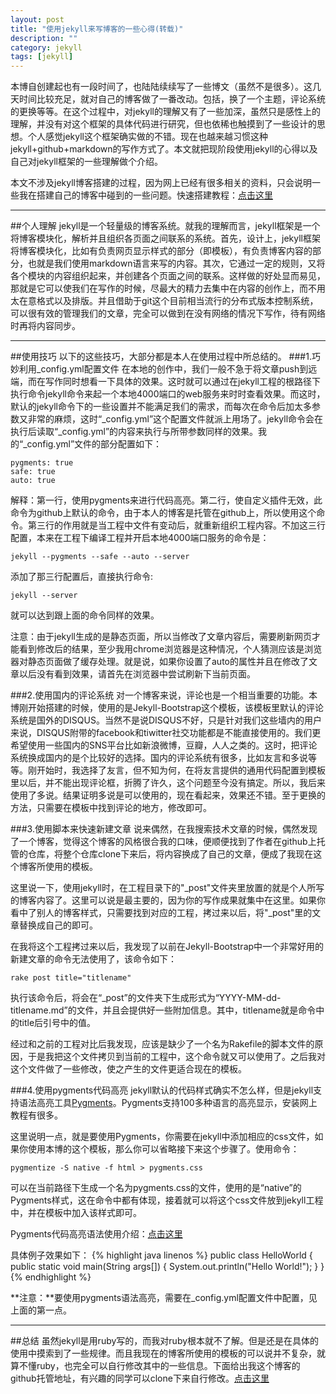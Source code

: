 ```yaml
---
layout: post
title: "使用jekyll来写博客的一些心得(转载)"
description: ""
category: jekyll
tags: [jekyll]
---
```


本博自创建起也有一段时间了，也陆陆续续写了一些博文（虽然不是很多）。这几天时间比较充足，就对自己的博客做了一番改动。包括，换了一个主题，评论系统的更换等等。在这个过程中，对jekyll的理解又有了一些加深，虽然只是感性上的理解，并没有对这个框架的具体代码进行研究，但也依稀也触摸到了一些设计的思想。个人感觉jekyll这个框架确实做的不错。现在也越来越习惯这种jekyll+github+markdown的写作方式了。本文就把现阶段使用jekyll的心得以及自己对jekyll框架的一些理解做个介绍。

本文不涉及jekyll博客搭建的过程，因为网上已经有很多相关的资料，只会说明一些我在搭建自己的博客中碰到的一些问题。快速搭建教程：[点击这里](http://jekyllbootstrap.com/)

----
##个人理解
jekyll是一个轻量级的博客系统。就我的理解而言，jekyll框架是一个将博客模块化，解析并且组织各页面之间联系的系统。首先，设计上，jekyll框架将博客模块化，比如有负责网页显示样式的部分（即模板），有负责博客内容的部分，也就是我们使用markdown语言来写的内容。其次，它通过一定的规则，又将各个模块的内容组织起来，并创建各个页面之间的联系。这样做的好处显而易见，那就是它可以使我们在写作的时候，尽最大的精力去集中在内容的创作上，而不用太在意格式以及排版。并且借助于git这个目前相当流行的分布式版本控制系统，可以很有效的管理我们的文章，完全可以做到在没有网络的情况下写作，待有网络时再将内容同步。

----
##使用技巧
以下的这些技巧，大部分都是本人在使用过程中所总结的。
###1.巧妙利用_config.yml配置文件
在本地的创作中，我们一般不急于将文章push到远端，而在写作同时想看一下具体的效果。这时就可以通过在jekyll工程的根路径下执行命令jekyll命令来起一个本地4000端口的web服务来时时查看效果。而这时，默认的jekyll命令下的一些设置并不能满足我们的需求，而每次在命令后加太多参数又非常的麻烦，这时“\_config.yml”这个配置文件就派上用场了。jekyll命令会在执行后读取“\_config.yml”的内容来执行与所带参数同样的效果。我的“\_config.yml”文件的部分配置如下：

	pygments: true
	safe: true
	auto: true
解释：第一行，使用pygments来进行代码高亮。第二行，使自定义插件无效，此命令为github上默认的命令，由于本人的博客是托管在github上，所以使用这个命令。第三行的作用就是当工程中文件有变动后，就重新组织工程内容。不加这三行配置，本来在工程下编译工程并开启本地4000端口服务的命令是：

	jekyll --pygments --safe --auto --server
添加了那三行配置后，直接执行命令:
	
	jekyll --server
就可以达到跟上面的命令同样的效果。

注意：由于jekyll生成的是静态页面，所以当修改了文章内容后，需要刷新网页才能看到修改后的结果，至少我用chrome浏览器是这种情况，个人猜测应该是浏览器对静态页面做了缓存处理。就是说，如果你设置了auto的属性并且在修改了文章以后没有看到效果，请首先在浏览器中尝试刷新下当前页面。

###2.使用国内的评论系统
对一个博客来说，评论也是一个相当重要的功能。本博刚开始搭建的时候，使用的是Jekyll-Bootstrap这个模板，该模板里默认的评论系统是国外的DISQUS。当然不是说DISQUS不好，只是针对我们这些墙内的用户来说，DISQUS附带的facebook和tiwitter社交功能都是不能直接使用的。我们更希望使用一些国内的SNS平台比如新浪微博，豆瓣，人人之类的。这时，把评论系统换成国内的是个比较好的选择。国内的评论系统有很多，比如友言和多说等等。刚开始时，我选择了友言，但不知为何，在将友言提供的通用代码配置到模板里以后，并不能出现评论框，折腾了许久，这个问题至今没有搞定。所以，我后来使用了多说。结果证明多说是可以使用的，现在看起来，效果还不错。至于更换的方法，只需要在模板中找到评论的地方，修改即可。

###3.使用脚本来快速新建文章
说来偶然，在我搜索技术文章的时候，偶然发现了一个博客，觉得这个博客的风格很合我的口味，便顺便找到了作者在github上托管的仓库，将整个仓库clone下来后，将内容换成了自己的文章，便成了我现在这个博客所使用的模板。

这里说一下，使用jekyll时，在工程目录下的"\_post"文件夹里放置的就是个人所写的博客内容了。这里可以说是最主要的，因为你的写作成果就集中在这里。如果你看中了别人的博客样式，只需要找到对应的工程，拷过来以后，将"\_post"里的文章替换成自己的即可。

在我将这个工程拷过来以后，我发现了以前在Jekyll-Bootstrap中一个非常好用的新建文章的命令无法使用了，该命令如下：

	rake post title="titlename"
执行该命令后，将会在“_post”的文件夹下生成形式为“YYYY-MM-dd-titlename.md”的文件，并且会提供好一些附加信息。其中，titlename就是命令中的title后引号中的值。

经过和之前的工程对比后我发现，应该是缺少了一个名为Rakefile的脚本文件的原因，于是我把这个文件拷贝到当前的工程中，这个命令就又可以使用了。之后我对这个文件做了一些修改，使之产生的文件更适合现在的模板。

###4.使用pygments代码高亮
jekyll默认的代码样式确实不怎么样，但是jekyll支持语法高亮工具[Pygments](http://pygments.org/)。Pygments支持100多种语言的高亮显示，安装网上教程有很多。

这里说明一点，就是要使用Pygments，你需要在jekyll中添加相应的css文件，如果你使用本博的这个模板，那么你可以省略接下来这个步骤了。使用命令：

	pygmentize -S native -f html > pygments.css
可以在当前路径下生成一个名为pygments.css的文件，使用的是“native”的Pygments样式，这在命令中都有体现，接着就可以将这个css文件放到jekyll工程中，并在模板中加入该样式即可。

Pygments代码高亮语法使用介绍：[点击这里](https://github.com/mojombo/jekyll/wiki/Liquid-Extensions)
	
具体例子效果如下：
{% highlight java linenos %}
public class HelloWorld {
    public static void main(String args[]) {
      System.out.println("Hello World!");
    }
}
{% endhighlight %}


**注意：**要使用pygments语法高亮，需要在_config.yml配置文件中配置，见上面的第一点。


----
##总结
虽然jekyll是用ruby写的，而我对ruby根本就不了解。但是还是在具体的使用中摸索到了一些规律。而且我现在的博客所使用的模板的可以说并不复杂，就算不懂ruby，也完全可以自行修改其中的一些信息。下面给出我这个博客的github托管地址，有兴趣的同学可以clone下来自行修改。[点击这里](https://github.com/webfrogs/webfrogs.github.com)



